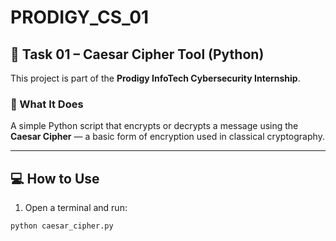 # PRODIGY_CS_01

## 🚀 Task 01 – Caesar Cipher Tool (Python)

This project is part of the **Prodigy InfoTech Cybersecurity Internship**.

### 🔐 What It Does

A simple Python script that encrypts or decrypts a message using the **Caesar Cipher** — a basic form of encryption used in classical cryptography.

---

## 💻 How to Use

1. Open a terminal and run:

```bash
python caesar_cipher.py

